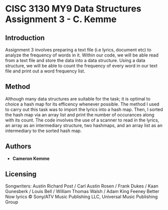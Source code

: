 # CISC 3130 MY9 Data Structures Assignment 3 - C. Kemme

## Introduction
  
  Assignment 3 involves preparing a text file (i.e lyrics, document etc) to analyze the frequency of words in it. 
Within our code, we will be able read from a text file and store the data into a data structure. 
Using a data structure, we will be able to count the frequency of every word in our text file and print out a word frequency list.

## Method
  Although many data structures are suitable for the task; it is optimal to choice a hash map for its efficency whenever possible.
The method I used to carry out this task was to import the lyrics into a hash map. Then, I sorted the hash map via an array list and 
print the number of occurances along with its count. The code involves the use of a scanner to read in the lyrics, an array as an
intermediary structure, two hashmaps, and an array list as an intermediary to the sorted hash map. 

## Authors

* **Cameron Kemme**

## Licensing

Songwriters: Austin Richard Post / Carl Austin Rosen / Frank Dukes / Kaan Gunesberk / Louis Bell / William Thomas Walsh / Adam King Feeney
Better Now lyrics © Sony/ATV Music Publishing LLC, Universal Music Publishing Group
